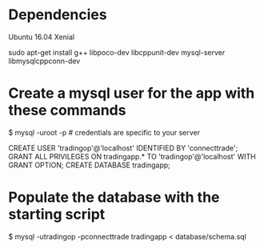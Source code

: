# Dependencies

Ubuntu 16.04 Xenial

sudo apt-get install g++ libpoco-dev libcppunit-dev mysql-server libmysqlcppconn-dev

# Create a mysql user for the app with these commands

$ mysql -uroot -p # credentials are specific to your server 

CREATE USER 'tradingop'@'localhost' IDENTIFIED BY 'connecttrade';
GRANT ALL PRIVILEGES ON tradingapp.* TO 'tradingop'@'localhost' WITH GRANT OPTION;
CREATE DATABASE tradingapp;

# Populate the database with the starting script

$ mysql -utradingop -pconnecttrade tradingapp < database/schema.sql
 